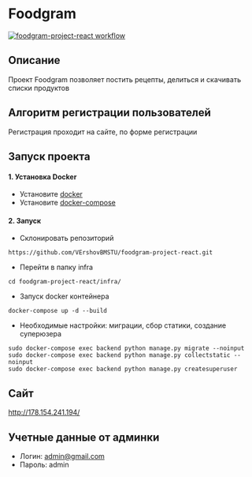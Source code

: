 # Foodgram  
[![foodgram-project-react workflow](https://github.com/VErshovBMSTU/foodgram-project-react/actions/workflows/main.yml/badge.svg)](https://github.com/VErshovBMSTU/foodgram-project-react/actions/workflows/main.yml)
## Описание
Проект Foodgram позволяет постить рецепты, делиться и скачивать списки продуктов  
## Алгоритм регистрации пользователей  
Регистрация проходит на сайте, по форме регистрации
## Запуск проекта  
#### 1. Установка Docker  
  * Установите [docker](https://docs.docker.com/engine/install/)  
  * Установите [docker-compose](https://docs.docker.com/compose/install/)  
#### 2. Запуск
  * Склонировать репозиторий  
  ```
  https://github.com/VErshovBMSTU/foodgram-project-react.git
  ```
  * Перейти в папку infra  
  ```
  cd foodgram-project-react/infra/
  ```
  * Запуск docker контейнера
  ```
  docker-compose up -d --build
  ```
  * Необходимые настройки: миграции, сбор статики, создание суперюзера
  ```
  sudo docker-compose exec backend python manage.py migrate --noinput
  sudo docker-compose exec backend python manage.py collectstatic --noinput
  sudo docker-compose exec backend python manage.py createsuperuser
  ```  
## Сайт
http://178.154.241.194/
## Учетные данные от админки
* Логин: admin@gmail.com
* Пароль: admin
